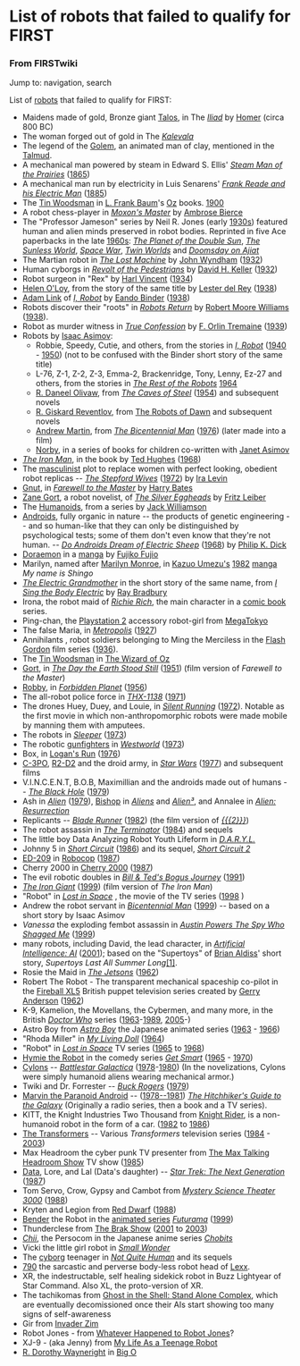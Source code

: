 # List of robots that failed to qualify for FIRST

### From FIRSTwiki

Jump to: navigation, search

List of [robots](Robot "Robot" ) that failed to qualify for FIRST:

  * Maidens made of gold, Bronze giant [Talos](http://www.wikipedia.org/wiki/Talos "wikipedia:Talos" ), in The _[Iliad](http://www.wikipedia.org/wiki/Iliad "wikipedia:Iliad" )_ by [Homer](http://www.wikipedia.org/wiki/Homer "wikipedia:Homer" ) (circa 800 BC) 
  * The woman forged out of gold in The _[Kalevala](http://www.wikipedia.org/wiki/Kalevala "wikipedia:Kalevala" )_
  * The legend of the [Golem](http://www.wikipedia.org/wiki/Golem "wikipedia:Golem" ), an animated man of clay, mentioned in the [Talmud](http://www.wikipedia.org/wiki/Talmud "wikipedia:Talmud" ). 
  * A mechanical man powered by steam in Edward S. Ellis' _[Steam Man of the Prairies](http://www.wikipedia.org/wiki/Steam_Man_of_the_Prairies "wikipedia:Steam_Man_of_the_Prairies" )_ ([1865](http://www.wikipedia.org/wiki/1865 "wikipedia:1865" )) 
  * A mechanical man run by electricity in Luis Senarens' _[Frank Reade and his Electric Man](http://www.wikipedia.org/wiki/Frank_Reade_and_his_Electric_Man "wikipedia:Frank_Reade_and_his_Electric_Man" )_ ([1885](http://www.wikipedia.org/wiki/1885 "wikipedia:1885" )) 
  * The [Tin Woodsman](http://www.wikipedia.org/wiki/Tin_Woodsman "wikipedia:Tin_Woodsman" ) in [L. Frank Baum](http://www.wikipedia.org/wiki/L._Frank_Baum "wikipedia:L._Frank_Baum" )'s [Oz](http://www.wikipedia.org/wiki/The_Oz_Books "wikipedia:The_Oz_Books" ) books. [1900](http://www.wikipedia.org/wiki/1900 "wikipedia:1900" )
  * A robot chess-player in _[Moxon's Master](http://www.wikipedia.org/wiki/Moxon%27s_Master "wikipedia:Moxon's_Master" )_ by [Ambrose Bierce](http://www.wikipedia.org/wiki/Ambrose_Bierce "wikipedia:Ambrose_Bierce" )
  * The "Professor Jameson" series by Neil R. Jones (early [1930s](http://www.wikipedia.org/wiki/1930s "wikipedia:1930s" )) featured human and alien minds preserved in robot bodies. Reprinted in five Ace paperbacks in the late [1960s](http://www.wikipedia.org/wiki/1960s "wikipedia:1960s" ): _[The Planet of the Double Sun](http://www.wikipedia.org/wiki/The_Planet_of_the_Double_Sun "wikipedia:The_Planet_of_the_Double_Sun" )_, _[The Sunless World](http://www.wikipedia.org/wiki/The_Sunless_World "wikipedia:The_Sunless_World" )_, _[Space War](http://www.wikipedia.org/wiki/Space_War "wikipedia:Space_War" )_, _[Twin Worlds](http://www.wikipedia.org/wiki/Twin_Worlds "wikipedia:Twin_Worlds" )_ and _[Doomsday on Ajiat](http://www.wikipedia.org/wiki/Doomsday_on_Ajiat "wikipedia:Doomsday_on_Ajiat" )_
  * The Martian robot in _[The Lost Machine](http://www.wikipedia.org/wiki/The_Lost_Machine "wikipedia:The_Lost_Machine" )_ by [John Wyndham](http://www.wikipedia.org/wiki/John_Wyndham "wikipedia:John_Wyndham" ) ([1932](http://www.wikipedia.org/wiki/1932 "wikipedia:1932" )) 
  * Human cyborgs in _[Revolt of the Pedestrians](http://www.wikipedia.org/wiki/Revolt_of_the_Pedestrians "wikipedia:Revolt_of_the_Pedestrians" )_ by [David H. Keller](http://www.wikipedia.org/wiki/David_H._Keller "wikipedia:David_H._Keller" ) ([1932](http://www.wikipedia.org/wiki/1932 "wikipedia:1932" )) 
  * Robot surgeon in "Rex" by [Harl Vincent](http://www.wikipedia.org/wiki/Harl_Vincent "wikipedia:Harl_Vincent" ) ([1934](http://www.wikipedia.org/wiki/1934 "wikipedia:1934" )) 
  * [Helen O'Loy](http://www.wikipedia.org/wiki/Helen_O%27Loy "wikipedia:Helen_O'Loy" ), from the story of the same title by [Lester del Rey](http://www.wikipedia.org/wiki/Lester_del_Rey "wikipedia:Lester_del_Rey" ) ([1938](http://www.wikipedia.org/wiki/1938 "wikipedia:1938" )) 
  * [Adam Link](http://www.wikipedia.org/wiki/Adam_Link "wikipedia:Adam_Link" ) of _[I, Robot](http://www.wikipedia.org/wiki/I%2C_Robot "wikipedia:I,_Robot" )_ by [Eando Binder](http://www.wikipedia.org/wiki/Eando_Binder "wikipedia:Eando_Binder" ) ([1938](http://www.wikipedia.org/wiki/1938 "wikipedia:1938" )) 
  * Robots discover their "roots" in _[Robots Return](http://www.wikipedia.org/wiki/Robots_Return "wikipedia:Robots_Return" )_ by [Robert Moore Williams](http://www.wikipedia.org/wiki/Robert_Moore_Williams "wikipedia:Robert_Moore_Williams" ) ([1938](http://www.wikipedia.org/wiki/1938 "wikipedia:1938" )). 
  * Robot as murder witness in _[True Confession](http://www.wikipedia.org/wiki/True_Confession "wikipedia:True_Confession" )_ by [F. Orlin Tremaine](http://www.wikipedia.org/wiki/F._Orlin_Tremaine "wikipedia:F._Orlin_Tremaine" ) ([1939](http://www.wikipedia.org/wiki/1939 "wikipedia:1939" )) 
  * Robots by [Isaac Asimov](http://www.wikipedia.org/wiki/Isaac_Asimov "wikipedia:Isaac_Asimov" ): 
    * Robbie, Speedy, Cutie, and others, from the stories in _[I, Robot](http://www.wikipedia.org/wiki/I%2C_Robot "wikipedia:I,_Robot" )_ ([1940](http://www.wikipedia.org/wiki/1940 "wikipedia:1940" ) \- [1950](http://www.wikipedia.org/wiki/1950 "wikipedia:1950" )) (not to be confused with the Binder short story of the same title) 
    * L-76, Z-1, Z-2, Z-3, Emma-2, Brackenridge, Tony, Lenny, Ez-27 and others, from the stories in _[The Rest of the Robots](http://www.wikipedia.org/wiki/The_Rest_of_the_Robots "wikipedia:The_Rest_of_the_Robots" )_ [1964](http://www.wikipedia.org/wiki/1964 "wikipedia:1964" )
    * [R. Daneel Olivaw](http://www.wikipedia.org/wiki/R._Daneel_Olivaw "wikipedia:R._Daneel_Olivaw" ), from _[The Caves of Steel](http://www.wikipedia.org/wiki/The_Caves_of_Steel "wikipedia:The_Caves_of_Steel" )_ ([1954](http://www.wikipedia.org/wiki/1954 "wikipedia:1954" )) and subsequent novels 
    * [R. Giskard Reventlov](http://www.wikipedia.org/wiki/R._Giskard_Reventlov "wikipedia:R._Giskard_Reventlov" ), from [The Robots of Dawn](http://www.wikipedia.org/wiki/The_Robots_of_Dawn "wikipedia:The_Robots_of_Dawn" ) and subsequent novels 
    * [Andrew Martin](http://www.wikipedia.org/wiki/Andrew_Martin "wikipedia:Andrew_Martin" ), from _[The Bicentennial Man](http://www.wikipedia.org/wiki/The_Bicentennial_Man "wikipedia:The_Bicentennial_Man" )_ ([1976](http://www.wikipedia.org/wiki/1976 "wikipedia:1976" )) (later made into a film) 
    * [Norby](http://www.wikipedia.org/wiki/Norby "wikipedia:Norby" ), in a series of books for children co-written with [Janet Asimov](http://www.wikipedia.org/wiki/Janet_Asimov "wikipedia:Janet_Asimov" )
  * _[The Iron Man](http://www.wikipedia.org/wiki/The_Iron_Man "wikipedia:The_Iron_Man" )_, in the book by [Ted Hughes](http://www.wikipedia.org/wiki/Ted_Hughes "wikipedia:Ted_Hughes" ) ([1968](http://www.wikipedia.org/wiki/1968 "wikipedia:1968" )) 
  * The [masculinist](http://www.wikipedia.org/wiki/masculism "wikipedia:masculism" ) plot to replace women with perfect looking, obedient robot replicas -- _[The Stepford Wives](http://www.wikipedia.org/wiki/The_Stepford_Wives "wikipedia:The_Stepford_Wives" )_ ([1972](http://www.wikipedia.org/wiki/1972 "wikipedia:1972" )) by [Ira Levin](http://www.wikipedia.org/wiki/Ira_Levin "wikipedia:Ira_Levin" )
  * [Gnut](http://www.wikipedia.org/wiki/Gnut "wikipedia:Gnut" ), in _[Farewell to the Master](http://www.wikipedia.org/wiki/Farewell_to_the_Master "wikipedia:Farewell_to_the_Master" )_ by [Harry Bates](http://www.wikipedia.org/wiki/Harry_Bates "wikipedia:Harry_Bates" )
  * [Zane Gort](http://www.wikipedia.org/wiki/Zane_Gort "wikipedia:Zane_Gort" ), a robot novelist, of _[The Silver Eggheads](http://www.wikipedia.org/wiki/The_Silver_Eggheads "wikipedia:The_Silver_Eggheads" )_ by [Fritz Leiber](http://www.wikipedia.org/wiki/Fritz_Leiber "wikipedia:Fritz_Leiber" )
  * The [Humanoids](http://www.wikipedia.org/wiki/Humanoid "wikipedia:Humanoid" ), from a series by [Jack Williamson](http://www.wikipedia.org/wiki/Jack_Williamson "wikipedia:Jack_Williamson" )
  * [Androids](http://www.wikipedia.org/wiki/Android "wikipedia:Android" ), fully organic in nature -- the products of genetic engineering -- and so human-like that they can only be distinguished by psychological tests; some of them don't even know that they're not human. -- _[Do Androids Dream of Electric Sheep](http://www.wikipedia.org/wiki/Do_Androids_Dream_of_Electric_Sheep "wikipedia:Do_Androids_Dream_of_Electric_Sheep" )_ ([1968](http://www.wikipedia.org/wiki/1968 "wikipedia:1968" )) by [Philip K. Dick](http://www.wikipedia.org/wiki/Philip_K._Dick "wikipedia:Philip_K._Dick" )
  * [Doraemon](http://www.wikipedia.org/wiki/Doraemon "wikipedia:Doraemon" ) in a [manga](http://www.wikipedia.org/wiki/manga "wikipedia:manga" ) by [Fujiko Fujio](http://www.wikipedia.org/wiki/Fujiko_Fujio "wikipedia:Fujiko_Fujio" )
  * Marilyn, named after [Marilyn Monroe](http://www.wikipedia.org/wiki/Marilyn_Monroe "wikipedia:Marilyn_Monroe" ), in [Kazuo Umezu's](http://www.wikipedia.org/wiki/Kazuo_Umezu "wikipedia:Kazuo_Umezu" ) [1982](http://www.wikipedia.org/wiki/1982 "wikipedia:1982" ) [manga](http://www.wikipedia.org/wiki/manga "wikipedia:manga" ) _My name is Shingo_
  * _[The Electric Grandmother](http://www.wikipedia.org/wiki/The_Electric_Grandmother "wikipedia:The_Electric_Grandmother" )_ in the short story of the same name, from _[I Sing the Body Electric](http://www.wikipedia.org/wiki/I_Sing_the_Body_Electric "wikipedia:I_Sing_the_Body_Electric" )_ by [Ray Bradbury](http://www.wikipedia.org/wiki/Ray_Bradbury "wikipedia:Ray_Bradbury" )
  * Irona, the robot maid of _[Richie Rich](http://www.wikipedia.org/wiki/Richie_Rich "wikipedia:Richie_Rich" )_, the main character in a [comic book](http://www.wikipedia.org/wiki/comic_book "wikipedia:comic_book" ) series. 
  * Ping-chan, the [Playstation 2](http://www.wikipedia.org/wiki/Playstation_2 "wikipedia:Playstation_2" ) accessory robot-girl from [MegaTokyo](http://www.wikipedia.org/wiki/MegaTokyo "wikipedia:MegaTokyo" )
  * The false Maria, in _[Metropolis](http://www.wikipedia.org/wiki/Metropolis_%281927_movie%29 "wikipedia:Metropolis_\(1927_movie\)" )_ ([1927](http://www.wikipedia.org/wiki/1927 "wikipedia:1927" )) 
  * Annihilants , robot soldiers belonging to Ming the Merciless in the [Flash Gordon](http://www.wikipedia.org/wiki/Flash_Gordon "wikipedia:Flash_Gordon" ) film series ([1936](http://www.wikipedia.org/wiki/1936 "wikipedia:1936" )). 
  * The [Tin Woodsman](http://www.wikipedia.org/wiki/Tin_Woodsman "wikipedia:Tin_Woodsman" ) in [The Wizard of Oz](http://www.wikipedia.org/wiki/The_Wizard_of_Oz_%281939_movie%29 "wikipedia:The_Wizard_of_Oz_\(1939_movie\)" )
  * [Gort](http://www.wikipedia.org/wiki/Gort "wikipedia:Gort" ), in _[The Day the Earth Stood Still](http://www.wikipedia.org/wiki/The_Day_the_Earth_Stood_Still "wikipedia:The_Day_the_Earth_Stood_Still" )_ ([1951](http://www.wikipedia.org/wiki/1951 "wikipedia:1951" )) (film version of _Farewell to the Master_) 
  * [Robby](http://www.wikipedia.org/wiki/Robby_the_Robot "wikipedia:Robby_the_Robot" ), in _[Forbidden Planet](http://www.wikipedia.org/wiki/Forbidden_Planet "wikipedia:Forbidden_Planet" )_ ([1956](http://www.wikipedia.org/wiki/1956 "wikipedia:1956" )) 
  * The all-robot police force in _[THX-1138](http://www.wikipedia.org/wiki/THX-1138 "wikipedia:THX-1138" )_ ([1971](http://www.wikipedia.org/wiki/1971 "wikipedia:1971" )) 
  * The drones Huey, Duey, and Louie, in _[Silent Running](http://www.wikipedia.org/wiki/Silent_Running "wikipedia:Silent_Running" )_ ([1972](http://www.wikipedia.org/wiki/1972 "wikipedia:1972" )). Notable as the first movie in which non-anthropomorphic robots were made mobile by manning them with amputees. 
  * The robots in _[Sleeper](http://www.wikipedia.org/wiki/Sleeper_%28movie%29 "wikipedia:Sleeper_\(movie\)" )_ ([1973](http://www.wikipedia.org/wiki/1973 "wikipedia:1973" )) 
  * The robotic [gunfighters](http://www.wikipedia.org/wiki/gunfighter "wikipedia:gunfighter" ) in _[Westworld](http://www.wikipedia.org/wiki/Westworld "wikipedia:Westworld" )_ ([1973](http://www.wikipedia.org/wiki/1973 "wikipedia:1973" )) 
  * Box, in [Logan's Run](http://www.wikipedia.org/wiki/Logan%27s_Run "wikipedia:Logan's_Run" ) ([1976](http://www.wikipedia.org/wiki/1976 "wikipedia:1976" )) 
  * [C-3PO](http://www.wikipedia.org/wiki/C-3PO "wikipedia:C-3PO" ), [R2-D2](http://www.wikipedia.org/wiki/R2-D2 "wikipedia:R2-D2" ) and the droid army, in _[Star Wars](http://www.wikipedia.org/wiki/Star_Wars "wikipedia:Star_Wars" )_ ([1977](http://www.wikipedia.org/wiki/1977 "wikipedia:1977" )) and subsequent films 
  * V.I.N.C.E.N.T, B.O.B, Maximillian and the androids made out of humans -- _[The Black Hole](http://www.wikipedia.org/wiki/The_Black_Hole "wikipedia:The_Black_Hole" )_ ([1979](http://www.wikipedia.org/wiki/1979 "wikipedia:1979" )) 
  * Ash in _[Alien](http://www.wikipedia.org/wiki/Alien_%28movie%29 "wikipedia:Alien_\(movie\)" )_ ([1979](http://www.wikipedia.org/wiki/1979 "wikipedia:1979" )), [Bishop](http://www.wikipedia.org/wiki/Bishop_%28android%29 "wikipedia:Bishop_\(android\)" ) in _[Aliens](http://www.wikipedia.org/wiki/Alien_%28movie%29 "wikipedia:Alien_\(movie\)" )_ and _[Alien³](http://www.wikipedia.org/wiki/Alien%C2%B3 "wikipedia:Alien³" )_, and Annalee in _[Alien: Resurrection](http://www.wikipedia.org/wiki/Alien:_Resurrection "wikipedia:Alien:_Resurrection" )_
  * Replicants -- _[Blade Runner](http://www.wikipedia.org/wiki/Blade_Runner "wikipedia:Blade_Runner" )_ ([1982](http://www.wikipedia.org/wiki/1982 "wikipedia:1982" )) (the film version of _[{{{2}}}](http://www.wikipedia.org/wiki/Do_Androids_Dream_of_Electric_Sheep%3F "wikipedia:Do_Androids_Dream_of_Electric_Sheep?" )_) 
  * The robot assassin in _[The Terminator](http://www.wikipedia.org/wiki/The_Terminator "wikipedia:The_Terminator" )_ ([1984](http://www.wikipedia.org/wiki/1984 "wikipedia:1984" )) and sequels 
  * The little boy Data Analyzing Robot Youth Lifeform in _[D.A.R.Y.L.](http://www.wikipedia.org/wiki/D.A.R.Y.L. "wikipedia:D.A.R.Y.L." )_
  * Johnny 5 in _[Short Circuit](http://www.wikipedia.org/wiki/Short_Circuit "wikipedia:Short_Circuit" )_ ([1986](http://www.wikipedia.org/wiki/1986 "wikipedia:1986" )) and its sequel, _[Short Circuit 2](http://www.wikipedia.org/wiki/Short_Circuit_2 "wikipedia:Short_Circuit_2" )_
  * [ED-209](http://www.wikipedia.org/wiki/ED-209 "wikipedia:ED-209" ) in [Robocop](http://www.wikipedia.org/wiki/Robocop "wikipedia:Robocop" ) ([1987](http://www.wikipedia.org/wiki/1987 "wikipedia:1987" )) 
  * Cherry 2000 in [Cherry 2000](http://www.wikipedia.org/wiki/Cherry_2000 "wikipedia:Cherry_2000" ) ([1987](http://www.wikipedia.org/wiki/1987 "wikipedia:1987" )) 
  * The evil robotic doubles in _[Bill &amp; Ted's Bogus Journey](http://www.wikipedia.org/wiki/Bill_%26_Ted%27s_Bogus_Journey "wikipedia:Bill_&_Ted's_Bogus_Journey" )_ ([1991](http://www.wikipedia.org/wiki/1991 "wikipedia:1991" )) 
  * _[The Iron Giant](http://www.wikipedia.org/wiki/The_Iron_Giant "wikipedia:The_Iron_Giant" )_ ([1999](http://www.wikipedia.org/wiki/1999 "wikipedia:1999" )) (film version of _The Iron Man_) 
  * "Robot" in _[Lost in Space](http://www.wikipedia.org/wiki/Lost_in_Space "wikipedia:Lost_in_Space" )_ , the movie of the TV series ([1998](http://www.wikipedia.org/wiki/1998 "wikipedia:1998" ) ) 
  * Andrew the robot servant in _[Bicentennial Man](http://www.wikipedia.org/wiki/Bicentennial_Man "wikipedia:Bicentennial_Man" )_ ([1999](http://www.wikipedia.org/wiki/1999 "wikipedia:1999" )) -- based on a short story by Isaac Asimov 
  * _Vanessa_ the exploding fembot assassin in _[Austin Powers The Spy Who Shagged Me](http://www.wikipedia.org/wiki/Austin_Powers "wikipedia:Austin_Powers" )_ ([1999](http://www.wikipedia.org/wiki/1999 "wikipedia:1999" )) 
  * many robots, including David, the lead character, in _[Artificial Intelligence: AI](http://www.wikipedia.org/wiki/Artificial_Intelligence:_AI "wikipedia:Artificial_Intelligence:_AI" )_ ([2001](http://www.wikipedia.org/wiki/2001 "wikipedia:2001" )); based on the "Supertoys" of [Brian Aldiss](http://www.wikipedia.org/wiki/Brian_Aldiss "wikipedia:Brian_Aldiss" )' short story, _Supertoys Last All Summer Long_[[1]](http://www.amazon.com/exec/obidos/tg/detail/-/0312280610/002-6426923-4848018?v=glance "http://www.amazon.com/exec/obidos/tg/detail/-/0312280610/002-6426923-4848018?v=glance" ). 
  * Rosie the Maid in _[The Jetsons](http://www.wikipedia.org/wiki/The_Jetsons "wikipedia:The_Jetsons" )_ ([1962](http://www.wikipedia.org/wiki/1962 "wikipedia:1962" )) 
  * Robert The Robot - The transparent mechanical spaceship co-pilot in the [Fireball XL5](http://www.wikipedia.org/wiki/Fireball_XL5 "wikipedia:Fireball_XL5" ) British puppet television series created by [Gerry Anderson](http://www.wikipedia.org/wiki/Gerry_Anderson "wikipedia:Gerry_Anderson" ) ([1962](http://www.wikipedia.org/wiki/1962 "wikipedia:1962" )) 
  * K-9, Kamelion, the Movellans, the Cybermen, and many more, in the British _[Doctor Who](http://www.wikipedia.org/wiki/Doctor_Who "wikipedia:Doctor_Who" )_ series ([1963](http://www.wikipedia.org/wiki/1963 "wikipedia:1963" )-[1989](http://www.wikipedia.org/wiki/1989 "wikipedia:1989" ), [2005](http://www.wikipedia.org/wiki/2005 "wikipedia:2005" )-) 
  * Astro Boy from _[Astro Boy](http://www.wikipedia.org/wiki/Astro_Boy "wikipedia:Astro_Boy" )_ the Japanese animated series ([1963](http://www.wikipedia.org/wiki/1963 "wikipedia:1963" ) \- [1966](http://www.wikipedia.org/wiki/1966 "wikipedia:1966" )) 
  * "Rhoda Miller" in _[My Living Doll](http://www.wikipedia.org/wiki/My_Living_Doll "wikipedia:My_Living_Doll" )_ ([1964](http://www.wikipedia.org/wiki/1964 "wikipedia:1964" )) 
  * "Robot" in _[Lost in Space](http://www.wikipedia.org/wiki/Lost_in_Space "wikipedia:Lost_in_Space" )_ TV series ([1965](http://www.wikipedia.org/wiki/1965 "wikipedia:1965" ) to [1968](http://www.wikipedia.org/wiki/1968 "wikipedia:1968" )) 
  * [Hymie the Robot](http://www.wikipedia.org/wiki/Hymie_the_Robot "wikipedia:Hymie_the_Robot" ) in the comedy series _[Get Smart](http://www.wikipedia.org/wiki/Get_Smart "wikipedia:Get_Smart" )_ ([1965](http://www.wikipedia.org/wiki/1965 "wikipedia:1965" ) \- [1970](http://www.wikipedia.org/wiki/1970 "wikipedia:1970" )) 
  * [Cylons](http://www.wikipedia.org/wiki/Cylons_%28Battlestar_Galactica%29 "wikipedia:Cylons_\(Battlestar_Galactica\)" ) \-- _[Battlestar Galactica](http://www.wikipedia.org/wiki/Battlestar_Galactica "wikipedia:Battlestar_Galactica" )_ ([1978](http://www.wikipedia.org/wiki/1978 "wikipedia:1978" )-[1980](http://www.wikipedia.org/wiki/1980 "wikipedia:1980" )) (In the novelizations, Cylons were simply humanoid aliens wearing mechanical armor.) 
  * Twiki and Dr. Forrester -- _[Buck Rogers](http://www.wikipedia.org/wiki/Buck_Rogers "wikipedia:Buck_Rogers" )_ ([1979](http://www.wikipedia.org/wiki/1979 "wikipedia:1979" )) 
  * [Marvin the Paranoid Android](http://www.wikipedia.org/wiki/Marvin_the_Paranoid_Android "wikipedia:Marvin_the_Paranoid_Android" ) \-- ([1978--1981](http://www.wikipedia.org/wiki/1978--1981 "wikipedia:1978--1981" )) _[The Hitchhiker's Guide to the Galaxy](http://www.wikipedia.org/wiki/The_Hitchhiker%27s_Guide_to_the_Galaxy "wikipedia:The_Hitchhiker's_Guide_to_the_Galaxy" )_ (Originally a radio series, then a book and a TV series). 
  * KITT, the Knight Industries Two Thousand from [Knight Rider](http://www.wikipedia.org/wiki/Knight_Rider "wikipedia:Knight_Rider" ), is a non-humanoid robot in the form of a car. ([1982](http://www.wikipedia.org/wiki/1982 "wikipedia:1982" ) to [1986](http://www.wikipedia.org/wiki/1986 "wikipedia:1986" )) 
  * [The Transformers](http://www.wikipedia.org/wiki/Transformers_%28toyline%29 "wikipedia:Transformers_\(toyline\)" ) \-- Various _Transformers_ television series ([1984](http://www.wikipedia.org/wiki/1984 "wikipedia:1984" ) \- [2003](http://www.wikipedia.org/wiki/2003 "wikipedia:2003" )) 
  * Max Headroom the cyber punk TV presenter from [The Max Talking Headroom Show](http://www.wikipedia.org/wiki/Max_Headroom "wikipedia:Max_Headroom" ) TV show ([1985](http://www.wikipedia.org/wiki/1985 "wikipedia:1985" )) 
  * [Data](http://www.wikipedia.org/wiki/Data_%28Star_Trek%29 "wikipedia:Data_\(Star_Trek\)" ), Lore, and Lal (Data's daughter) -- _[Star Trek: The Next Generation](http://www.wikipedia.org/wiki/Star_Trek:_The_Next_Generation "wikipedia:Star_Trek:_The_Next_Generation" )_ ([1987](http://www.wikipedia.org/wiki/1987 "wikipedia:1987" )) 
  * Tom Servo, Crow, Gypsy and Cambot from _[Mystery Science Theater 3000](http://www.wikipedia.org/wiki/Mystery_Science_Theater_3000 "wikipedia:Mystery_Science_Theater_3000" )_ ([1988](http://www.wikipedia.org/wiki/1988 "wikipedia:1988" )) 
  * Kryten and Legion from [Red Dwarf](http://www.wikipedia.org/wiki/Red_Dwarf_%28television%29 "wikipedia:Red_Dwarf_\(television\)" ) ([1988](http://www.wikipedia.org/wiki/1988 "wikipedia:1988" )) 
  * [Bender](http://www.wikipedia.org/wiki/Bender_Bending_Rodriguez "wikipedia:Bender_Bending_Rodriguez" ) the Robot in the [animated series](http://www.wikipedia.org/wiki/animated_series "wikipedia:animated_series" ) _[Futurama](http://www.wikipedia.org/wiki/Futurama_%28animated_series%29 "wikipedia:Futurama_\(animated_series\)" )_ ([1999](http://www.wikipedia.org/wiki/1999 "wikipedia:1999" )) 
  * Thunderclese from [The Brak Show](http://www.wikipedia.org/wiki/The_Brak_Show "wikipedia:The_Brak_Show" ) ([2001](http://www.wikipedia.org/wiki/2001 "wikipedia:2001" ) to [2003](http://www.wikipedia.org/wiki/2003 "wikipedia:2003" )) 
  * _[Chii](http://www.wikipedia.org/wiki/Chii "wikipedia:Chii" )_, the Persocom in the Japanese anime series _[Chobits](http://www.wikipedia.org/wiki/Chobits "wikipedia:Chobits" )_
  * Vicki the little girl robot in _[Small Wonder](http://www.wikipedia.org/wiki/Small_Wonder "wikipedia:Small_Wonder" )_
  * The [cyborg](http://www.wikipedia.org/wiki/cyborg "wikipedia:cyborg" ) teenager in _[Not Quite Human](http://www.wikipedia.org/wiki/Not_Quite_Human "wikipedia:Not_Quite_Human" )_ and its sequels 
  * [790](http://www.wikipedia.org/wiki/790_%28robot%29 "wikipedia:790_\(robot\)" ) the sarcastic and perverse body-less robot head of [Lexx](http://www.wikipedia.org/wiki/Lexx "wikipedia:Lexx" ). 
  * XR, the indestructable, self healing sidekick robot in Buzz Lightyear of Star Command. Also XL, the proto-version of XR. 
  * The tachikomas from [Ghost in the Shell: Stand Alone Complex](http://www.wikipedia.org/wiki/Ghost_in_the_Shell:_Stand_Alone_Complex "wikipedia:Ghost_in_the_Shell:_Stand_Alone_Complex" ), which are eventually decomissioned once their AIs start showing too many signs of self-awareness 
  * Gir from [Invader Zim](http://www.wikipedia.org/wiki/Invader_Zim "wikipedia:Invader_Zim" )
  * Robot Jones - from [Whatever Happened to Robot Jones](http://www.wikipedia.org/wiki/Whatever_Happened_to_Robot_Jones "wikipedia:Whatever_Happened_to_Robot_Jones" )? 
  * XJ-9 - (aka Jenny) from [My Life As a Teenage Robot](http://www.wikipedia.org/wiki/My_Life_As_a_Teenage_Robot "wikipedia:My_Life_As_a_Teenage_Robot" )
  * [R. Dorothy Wayneright](http://www.wikipedia.org/wiki/R._Dorothy_Wayneright "wikipedia:R._Dorothy_Wayneright" ) in [Big O](http://www.wikipedia.org/wiki/Big_O_%28anime%29 "wikipedia:Big_O_\(anime\)" )

